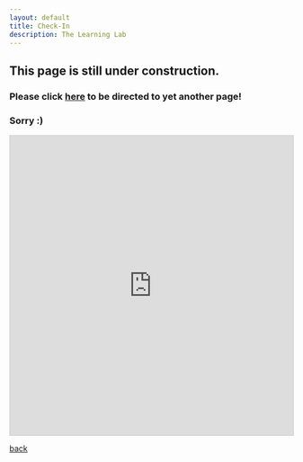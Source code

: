 ```yaml
---
layout: default
title: Check-In
description: The Learning Lab
---
```


## This page is still under construction.
### Please click [here](http://bit.ly/ll-checkin) to be directed to yet another page!
### Sorry :)

<iframe class="airtable-embed" src="https://airtable.com/embed/shreHutwWEJBpKkQE?backgroundColor=pink" frameborder="0" onmousewheel="" width="100%" height="533" style="background: transparent; border: 1px solid #ccc;"></iframe>

[back](./)

